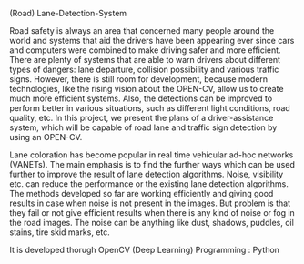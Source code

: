 (Road) Lane-Detection-System

Road safety is always an area that concerned many people around the world and systems that aid the drivers have been appearing ever since cars and computers were combined to make driving safer and more efficient. There are plenty of systems that are able to warn drivers about different types of dangers: lane departure, collision possibility and various traffic signs. However, there is still room for development, because modern technologies, like the rising vision about the OPEN-CV, allow us to create much more efficient systems. Also, the detections can be improved to perform better in various situations, such as different light conditions, road quality, etc. In this project, we present the plans of a driver-assistance system, which will be capable of road lane and traffic sign detection by using an OPEN-CV.

Lane coloration has become popular in real time vehicular ad-hoc networks (VANETs). The main emphasis  is to find the further ways which can be used further to improve the result of lane detection algorithms. Noise, visibility etc. can reduce the performance or the existing lane detection algorithms. The methods developed so far are working efficiently and giving good results in case when noise is not present in the images. But problem is that they fail or not give efficient results when there is any kind of noise or fog in the road images. The noise can be anything like dust, shadows, puddles, oil stains, tire skid marks, etc.

It is developed thorugh OpenCV (Deep Learning) Programming : Python
